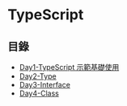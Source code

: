 # TypeScript

## 目錄

- [Day1-TypeScript 示範基礎使用](./contents/01-basic.md)
- [Day2-Type](./contents/02-type.md)
- [Day3-Interface](./contents/03-interface.md)
- [Day4-Class](./contents/04-class.md)
